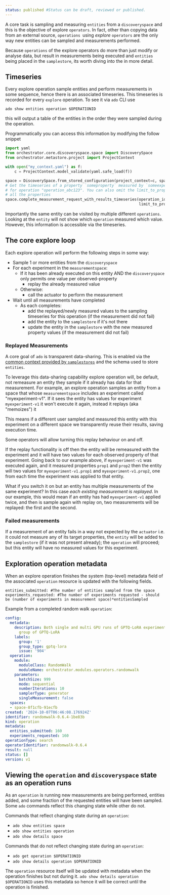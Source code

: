 ```yaml
---
status: published #Status can be draft, reviewed or published.
---
```


A core task is sampling and measuring `entities` from a `discoveryspace` and this is the objective of explore `operators`.
In fact, other than copying data from an external source, `operations `using *explore* `operators` are the only way new entities can be sampled
and measurements performed.

Because `operations` of the explore operators do more than just modify or analyse data, but result in measurements being executed and `entities`
being placed in the `samplestore`, its worth diving into the in more detail.

## Timeseries

Every explore operation sample entities and perform measurements in some sequence, hence there is an associated timeseries. 
This timeseries is recorded for every `explore` operation. To see it via `ado` CLI use

```commandline
ado show entities operation $OPERATIONID
```

this will output a table of the entities in the order they were sampled during the operation. 

Programmatically you can access this information by modifying the follow snippet

```python
import yaml
from orchestrator.core.discoveryspace.space import DiscoverySpace
from orchestrator.metastore.project import ProjectContext

with open("my_context.yaml") as f:
    c = ProjectContext.model_validate(yaml.safe_load(f))

space = DiscoverySpace.from_stored_configuration(project_context=c, space_identifier='space_abc123')
# Get the timeseries of a property `someproperty` measured by `someexperiment from the space
# for operation "operation_abc123". You can also omit the limit_to_properties parameter to retrieve
# all the properties
space.complete_measurement_request_with_results_timeseries(operation_id="operation_abc123",
                                                           limit_to_properties=["someexperiment.someproperty"])
```

Importantly the same entity can be visited by multiple different `operations`. 
Looking at the `entity` will not show which `operation` measured which value. 
However, this information is accessible via the timeseries.


## The core explore loop

Each explore operation will perform the following steps in some way:

- Sample 1 or more entities from the `discoveryspace`
- For each experiment in the `measurementspace`:
    - If it has been already executed on this entity AND the `discoveryspace` only permits one value per observed-property
        - replay the already measured value
    - Otherwise:
        - call the actuator to perform the measurement
- Wait until all measurements have completed
    - As each completes:
        - add the replayed/newly measured values to the sampling timeseries for this operation (if the measurement did not fail)
        - add the entity to the `samplestore` if it's not there
        - update the entity in the `samplestore` with the new measured property values (if the measurement did not fail)

### Replayed Measurements

A core goal of `ado` is transparent data-sharing. This is enabled via the [common context provided by `samplestores`](../resources/sample-stores.md) and the schema used to store `entities`.

To leverage this data-sharing capability explore operation will, be default, not remeasure an entity they sample if it already has data for that measurement. 
For example, an explore operation samples an entity from a space that whose `measurementspace` includes an experiment called "myexperiment-v1".
If it sees the entity has values for experiment `myexperiment-v1` it won't execute it again, instead it replays (aka "memoizes") it 

This means if a different user sampled and measured this entity with this experiment on a different space we transparently reuse their results, saving execution time.

Some operators will allow turning this replay behaviour on and off.

If the replay functionality is off then the entity will be remeasured with the experiment and it will have two values for each observed property of that experiment.
Going back to our example above, if `myexperiment-v1` was executed again, and it measured properties `prop1` and `prop2` then the entity will two values for `myexperiment-v1.prop1` and `myexperiment-v1.prop2`,
one from each time the experiment was applied to that entity.

What if you switch it on but an entity has multiple measurements of the same experiment? 
In this case *each existing measurement is replayed*. 
In our example, this would mean if an entity has had `myexperiment-v1` applied twice, and then is sample again with replay on, two measurements
will be replayed: the first and the second. 


### Failed measurements

If a measurement of an entity fails in a way not expected by the `actuator` i.e. it could not measure any of its target properties,
the `entity` will be added to the `samplestore` (if it was not present already); the `operation` will proceed; but this entity will have no measured values for this experiment. 

## Exploration operation metadata

When an explore operation finishes the system (top-level) metadata field of the associated `operation` resource is updated
with the following fields.

```
entities_submitted: #The number of entities sampled from the space
experiments_requested: #The number of experiments requested - should be (number of experiments in measurement space)*entitiesSampled
```

Example from a completed random walk `operation`:

```yaml
config:
  metadata:
    description: Both single and multi GPU runs of GPTQ-LoRA experiments for first
      group of GPTQ-LoRA
    labels:
      group: '1'
      group_type: gptq-lora
      issue: '904'
  operation:
    module:
      moduleClass: RandomWalk
      moduleName: orchestrator.modules.operators.randomwalk
    parameters:
      batchSize: 999
      mode: sequential
      numberIterations: 10
      samplerType: generator
      singleMeasurement: false
  spaces:
  - space-8f1cfb-91ecfb
created: '2024-10-07T06:46:08.176924Z'
identifier: randomwalk-0.6.4-1be83b
kind: operation
metadata:
  entities_submitted: 160
  experiments_requested: 160
operationType: search
operatorIdentifier: randomwalk-0.6.4
result: null
status: []
version: v1
```

## Viewing the `operation` and `discoveryspace` state as an operation runs

As an `operation` is running new measurements are being performed, entities added, and some fraction of the requested entities will have been sampled.
Some `ado` commands reflect this changing state while other do not.

Commands that reflect changing state during an `operation`:

- `ado show entities space`
- `ado show entities operation`
- `ado show details space`

Commands that do not reflect changing state during an `operation`:

- `ado get operation $OPERATIONID`
- `ado show details operation $OPERATIONID`

The `operation` resource itself will be updated with metadata when the operation finishes but not during it.
`ado show details operation $OPERATIONID` uses this metadata so hence it will be correct until the operation is finished.